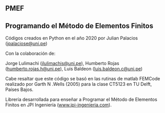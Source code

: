 ## PMEF
## Programando el Método de Elementos Finitos

Códigos creados en Python en el año 2020 por Julian Palacios (jpalaciose@uni.pe)

Con la colaboración de:

Jorge Lulimachi (jlulimachis@uni.pe), 
Humberto Rojas (humberto.rojas.h@uni.pe), 
Luis Baldeon (luis.baldeon.c@uni.pe)

Cabe resaltar que este código se basó en las rutinas de matlab FEMCode realizado por Garth N .Wells (2005) para la clase CT5123 en TU Delft, Países Bajos.

Librería desarrollada para enseñar a Programar el Método de Elementos Finitos en JPI Ingeniería (www.jpi-ingenieria.com).
